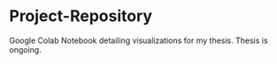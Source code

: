 # Project-Repository

Google Colab Notebook detailing visualizations for my thesis.  Thesis is ongoing.
